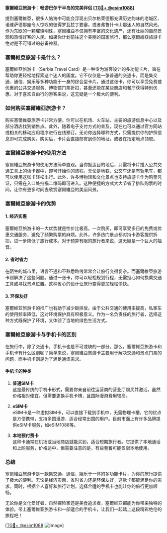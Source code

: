 **塞爾維亞旅游卡：畅游巴尔干半岛的完美伴侣 [[TG💪+ @esim1088](https://t.me/s/esim1088)]**

提到塞爾維亞，很多人脑海中可能会浮现出贝尔格莱德那充满历史韵味的老城区、诺维萨德那座令人惊叹的彼得罗瓦拉丁要塞，或者弗鲁什卡山那迷人的自然风光。作为东欧的一颗璀璨明珠，塞爾維亞不仅拥有丰富的文化遗产，还有壮丽的自然景观和热情好客的人民。如果你计划前往这个美丽的国家旅行，那么塞爾維亞旅游卡绝对是不可错过的必备神器。

### 塞爾維亞旅游卡是什么？

塞爾維亞旅游卡（Serbia Travel Card）是一种专为游客设计的多功能卡片，旨在帮助你更轻松地探索这个迷人的国度。它不仅仅是一张普通的交通卡，而是集交通、通信、娱乐等多种功能于一身的综合型卡片。通过这张卡，你可以享受免费或优惠的公共交通服务、博物馆门票折扣，甚至还能在某些商店和餐厅获得特别优惠。对于喜欢自由行的游客来说，这无疑是一个极大的便利。

### 如何购买塞爾維亞旅游卡？

购买塞爾維亞旅游卡非常方便。你可以在机场、火车站、主要的旅游信息中心以及部分酒店找到销售点。此外，随着电子支付方式的普及，现在也可以通过官方网站或相关的移动应用程序进行在线预订。无论你选择哪种方式，只需提供你的护照信息即可完成购买。购买后，卡片会直接邮寄到你的地址，或者在指定地点领取。

### 塞爾維亞旅游卡的使用方法

塞爾維亞旅游卡的使用方法简单直观。当你抵达目的地后，只需将卡片插入公共交通工具上的读卡器中，即可开始你的旅程。无论是地铁、公交车还是有轨电车，都可以使用这张卡轻松出行。此外，许多博物馆和文化景点也支持旅游卡作为购票凭证，只需在入口处扫描二维码即可进入。这种便捷的方式大大节省了排队购票的时间，让你有更多时间去欣赏塞爾維亞的美丽风景。

### 塞爾維亞旅游卡的优势

#### 1. **经济实惠**
塞爾維亞旅游卡的一大优势就是性价比极高。一次购买，即可享受多日的免费或优惠交通服务，避免了频繁购票的麻烦。此外，许多热门景点都对持卡游客提供折扣，进一步降低了旅行成本。对于预算有限的旅行者来说，这无疑是一个巨大的福音。

#### 2. **省时省力**
在陌生的城市里，语言不通和不熟悉路线常常会让旅行变得复杂。而塞爾維亞旅游卡则解决了这些问题。通过一张卡，你可以轻松规划行程，无需担心如何换乘交通工具或寻找景点位置。这种省心的设计让旅行变得更加轻松愉快。

#### 3. **环保友好**
塞爾維亚旅游卡的推广也有助于减少碳排放。由于公共交通的使用率提高，私家车的使用频率降低，这对环境保护具有积极意义。作为一名负责任的旅行者，选择这种方式既保护了环境，又体验了当地的绿色生活方式。

### 塞爾維亞旅游卡与手机卡的区别

在旅行中，除了交通卡，手机卡也是不可或缺的一部分。那么，塞爾維亞旅游卡和手机卡有什么区别呢？简单来说，塞爾維亞旅游卡主要用于解决交通和景点门票的问题，而手机卡则是为了满足通讯需求。

#### 手机卡的种类

1. **普通SIM卡**  
   这是最传统的手机卡形式，需要你亲自前往运营商的营业厅购买并激活。虽然价格相对便宜，但需要更换手机卡槽，且国际漫游费用较高。

2. **eSIM卡**  
   eSIM卡是一种虚拟SIM卡，可以直接下载到手机中，无需物理卡槽。它的优点是方便携带，支持多国漫游，适合经常出国的用户。目前市面上有许多品牌提供eSIM卡服务，如eSIM1088等。

3. **本地预付费卡**  
   这种卡通常在机场或当地商店就能买到，适合短期旅行者。它提供了本地通话和上网服务，价格适中，但需要注意的是，有些套餐可能仅限本地使用。

### 总结

塞爾維亞旅游卡是一款集交通、通信、娱乐于一体的多功能卡片，为你的旅行提供了极大的便利。无论是经济实惠、省时省力还是环保友好，这款卡都能满足你的需求。同时，根据个人喜好和旅行计划，选择合适的手机卡也能让你的旅行更加顺畅。

无论你是文化爱好者、自然探险家还是美食追求者，塞爾維亚都能为你带来独特的体验。带上塞爾維亚旅游卡和一部适合的手机卡，让我们一起踏上这段精彩绝伦的旅程吧！

[[TG💪+ @esim1088](https://t.me/s/esim1088) ![Image](https://i.postimg.cc/4NQfJmqS/Snipaste-2025-05-13-00-14-12.png)]